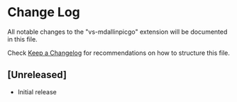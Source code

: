 # Change Log

All notable changes to the "vs-mdallinpicgo" extension will be documented in this file.

Check [Keep a Changelog](http://keepachangelog.com/) for recommendations on how to structure this file.

## [Unreleased]

- Initial release